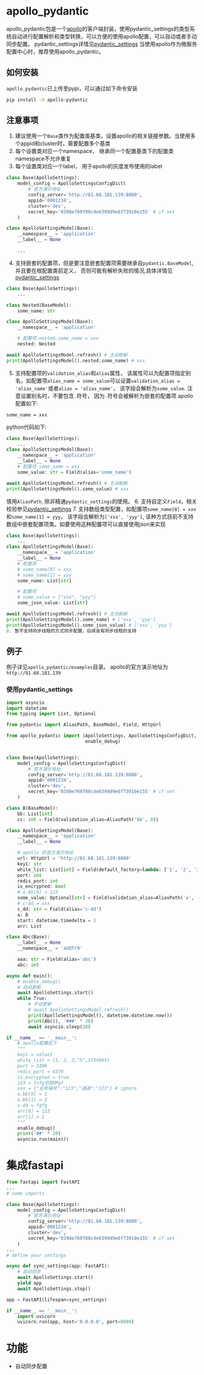 # apollo_pydantic
apollo_pydantic包是一个[apollo](https://www.apolloconfig.com/)的客户端封装，使用pydantic_settings的类型系统自动进行配置解析和类型转换，可以方便的使用apollo配置，可以自动或者手动同步配置。
pydantic_settings详情见[pydantic_settings](https://docs.pydantic.dev/latest/concepts/pydantic_settings/)
当使用apollo作为微服务配置中心时，推荐使用apollo_pydantic。


## 如何安装
`apollo_pydantic`已上传至pypi，可以通过如下命令安装
```bash
pip install -U apollo-pydantic
```

## 注意事项
1. 建议使用一个`Base`类作为配置类基类，设置apollo的相关链接参数。当使用多个appid和cluster时，需要配置多个基类
2. 每个设置类对应一个namespace， 继承同一个配置基类下的配置类namespace不允许重复
3. 每个设置类对应一个label， 用于apollo的灰度发布使用的label
```python
class Base(ApolloSettings):
    model_config = ApolloSettingsConfigDict(
        # 官方演示地址
        config_server='http://81.68.181.139:8080',
        appid='0001234',
        cluster='dev',
        secret_key='0398e769780c4e6399d9e6f73910e155' # if set
    )

class ApolloSettingsModel(Base):
    __namespace__ = 'application'
    __label__ = None

    ...
```
4. 支持嵌套的配置项，但是要注意嵌套配置项需要继承自`pydantic.BaseModel`,并且要在根配置类前定义， 否则可能有解析失败的情况,具体详情见[pydantic_settings](https://docs.pydantic.dev/latest/concepts/pydantic_settings/)
```python
class Base(ApolloSettings):
    ...

class Nested(BaseModel):
    some_name: str

class ApolloSettingsModel(Base):
    __namespace__ = 'application'

    # 配置项 nested.some_name = xxx
    nested: Nested

await ApolloSettingsModel.refresh() # 主动刷新
print(ApolloSettingsModel().nested.some_name) # xxx
```

5. 支持配置项的`validation_alias`和`alias`属性， 该属性可以为配置项指定别名，如配置项`alias_name = some_value`可以设置`validation_alias = 'alias_name'`或者`alias = 'alias_name'`， 该字段会解析为`some_value`. 注意设置别名时，不要包含`.`符号， 因为`.`符号会被解析为嵌套的配置项
apollo配置如下:
```
some_name = xxx
```
python代码如下:
```python
class Base(ApolloSettings):
    ...
class ApolloSettingsModel(Base):
    __namespace__ = 'application'
    __label__ = None
    # 配置项 some_name = xxx
    some_value: str = Field(alias='some_name')

await ApolloSettingsModel.refresh() # 主动刷新
print(ApolloSettingsModel().some_value) # xxx
```
慎用`AliasPath`, 除非精通`pydantic_settings`的使用。
6. 支持自定义`Field`，相关校验参见[pydantic_settings](https://docs.pydantic.dev/latest/api/fields/)
7. 支持数组类型配置，如配置项`some_name[0] = xxx`和`some_name[1] = yyy`， 该字段会解析为`['xxx', 'yyy']`, 该种方式目前不支持数组中嵌套配置项类。如要使用这种配置项可以直接使用json来实现
```python
class Base(ApolloSettings):
    ...
class ApolloSettingsModel(Base):
    __namespace__ = 'application'
    __label__ = None
    # 配置项
    # some_name[0] = xxx
    # some_name[1] = yyy
    some_name: List[str]

    # 配置项
    # some_value = ["xxx", "yyy"]
    some_json_value: List[str]

await ApolloSettingsModel.refresh() # 主动刷新
print(ApolloSettingsModel().some_name) # ['xxx', 'yyy']
print(ApolloSettingsModel().some_json_value) # ['xxx', 'yyy']
8. 暂不支持同步线程的方式同步配置，后续会有同步线程的支持
```
## 例子
例子详见`apollo_pydantic/examples`目录。
apollo的官方演示地址为`http://81.68.181.139`
### 使用pydantic_settings
```python
import asyncio
import datetime
from typing import List, Optional

from pydantic import AliasPath, BaseModel, Field, HttpUrl

from apollo_pydantic import (ApolloSettings, ApolloSettingsConfigDict,
                             enable_debug)


class Base(ApolloSettings):
    model_config = ApolloSettingsConfigDict(
        # 官方演示地址
        config_server='http://81.68.181.139:8080',
        appid='0001234',
        cluster='dev',
        secret_key='0398e769780c4e6399d9e6f73910e155' # if set
    )

class B(BaseModel):
    bb: List[int]
    cc: int = Field(validation_alias=AliasPath('bb', 0))

class ApolloSettingsModel(Base):
    __namespace__ = 'application'
    __label__ = None

    # apollo 的官方演示地址
    url: HttpUrl = 'http://81.68.181.139:8080'
    key1: str
    white_list: List[int] = Field(default_factory=lambda: ['1', '2', '3'])
    port: int
    redis_port: int
    is_encrypted: bool
    # a.bb[0] = 123
    some_value: Optional[str] = Field(validation_alias=AliasPath('a', 'bb', 0)) # 这里使用AliasPath，需要该配置类必须要有`a`字段
    # c-dd = xxx
    c_dd: str = Field(alias='c-dd')
    a: B
    start: datetime.timedelta = 1
    arr: List

class Abc(Base):
    __label__ = None
    __namespace__ = 'aUQTr9'

    aaa: str = Field(alias='abc')
    abc: int

async def main():
    # enable_debug()
    # 自动更新
    await ApolloSettings.start()
    while True:
        # 手动更新
        # await ApolloSettingsModel.refresh()
        print(ApolloSettingsModel(), datetime.datetime.now())
        print(Abc(), '###' * 20)
        await asyncio.sleep(10)

if __name__ == '__main__':
    # apollo配置如下
    """
    key1 = value1
    white_list = [1, 2, 3,"5",3734985]
    port = 3306
    redis_port = 6379
    is_encrypted = true
    123 = fsfg范德萨gf
    xxx = {"业务编号":"123","通道":"123"} # ignore
    a.bb[0] = 1
    a.bb[1] = 2
    c-dd = fgfg
    arr[0] = 123
    arr[1] = 2
    """
    enable_debug()
    print('##' * 20)
    asyncio.run(main())
```
# 集成fastapi
```python
from fastapi import FastAPI
...
# some imports

class Base(ApolloSettings):
    model_config = ApolloSettingsConfigDict(
        # 官方演示地址
        config_server='http://81.68.181.139:8080',
        appid='0001234',
        cluster='dev',
        secret_key='0398e769780c4e6399d9e6f73910e155' # if set
    )
...
# define your settings

async def sync_settings(app: FastAPI):
    # 自动同步
    await ApolloSettings.start()
    yield app
    await ApolloSettings.stop()

app = FastAPI(lifespan=sync_settings)

if __name__ == '__main__':
    import uvicorn
    uvicorn.run(app, host='0.0.0.0', port=8000)

```
# 功能
- 自动同步配置
